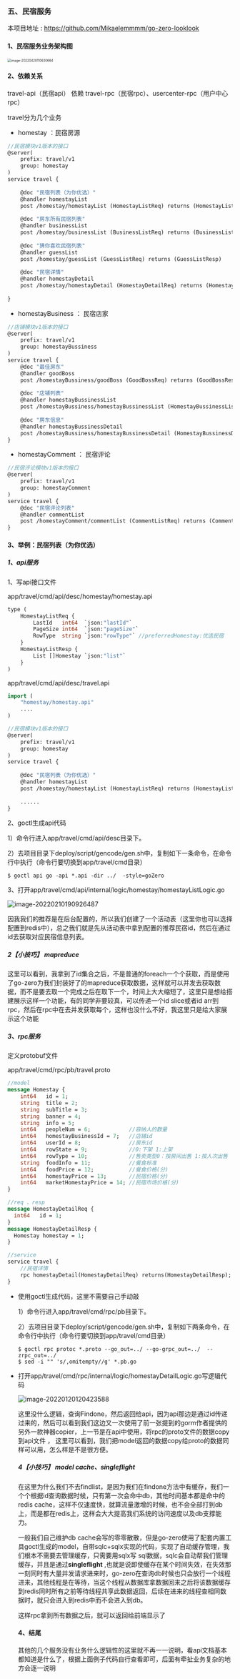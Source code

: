 

### 五、民宿服务

本项目地址 :  https://github.com/Mikaelemmmm/go-zero-looklook



#### 1、民宿服务业务架构图

<img src="./images/5/image-20220428110630664.png" alt="image-20220428110630664" style="zoom:50%;" />





#### 2、依赖关系

 travel-api（民宿api） 依赖 travel-rpc（民宿rpc）、usercenter-rpc（用户中心rpc）



travel分为几个业务

- homestay ：民宿房源

```protobuf
//民宿模块v1版本的接口
@server(
	prefix: travel/v1
	group: homestay
)
service travel {
	
	@doc "民宿列表（为你优选）"
	@handler homestayList
	post /homestay/homestayList (HomestayListReq) returns (HomestayListResp)
	
	@doc "房东所有民宿列表"
	@handler businessList
	post /homestay/businessList (BusinessListReq) returns (BusinessListResp)
	
	@doc "猜你喜欢民宿列表"
	@handler guessList
	post /homestay/guessList (GuessListReq) returns (GuessListResp)
	
	@doc "民宿详情"
	@handler homestayDetail
	post /homestay/homestayDetail (HomestayDetailReq) returns (HomestayDetailResp)
	
}
```

- homestayBusiness ： 民宿店家

```protobuf
//店铺模块v1版本的接口
@server(
	prefix: travel/v1
	group: homestayBussiness
)
service travel {
	@doc "最佳房东"
	@handler goodBoss
	post /homestayBussiness/goodBoss (GoodBossReq) returns (GoodBossResp)
	
	@doc "店铺列表"
	@handler homestayBussinessList
	post /homestayBussiness/homestayBussinessList (HomestayBussinessListReq) returns (HomestayBussinessListResp)
	
	@doc "房东信息"
	@handler homestayBussinessDetail
	post /homestayBussiness/homestayBussinessDetail (HomestayBussinessDetailReq) returns (HomestayBussinessDetailResp)
}
```

- homestayComment ： 民宿评论

```protobuf
//民宿评论模块v1版本的接口
@server(
	prefix: travel/v1
	group: homestayComment
)
service travel {
	@doc "民宿评论列表"
	@handler commentList
	post /homestayComment/commentList (CommentListReq) returns (CommentListResp)
}
```





#### 3、举例：民宿列表（为你优选）

##### 1、api服务

1、写api接口文件

app/travel/cmd/api/desc/homestay/homestay.api

```protobuf
type (
	HomestayListReq {
		LastId   int64  `json:"lastId"`
		PageSize int64  `json:"pageSize"`
		RowType  string `json:"rowType"` //preferredHomestay:优选民宿
	}
	HomestayListResp {
		List []Homestay `json:"list"`
	}
)


```

app/travel/cmd/api/desc/travel.api

```protobuf
import (
	"homestay/homestay.api"
	....
)

//民宿模块v1版本的接口
@server(
	prefix: travel/v1
	group: homestay
)
service travel {
	
	@doc "民宿列表（为你优选）"
	@handler homestayList
	post /homestay/homestayList (HomestayListReq) returns (HomestayListResp)
	
	......
}
```

2、goctl生成api代码

1）命令行进入app/travel/cmd/api/desc目录下。

2）去项目目录下deploy/script/gencode/gen.sh中，复制如下一条命令，在命令行中执行（命令行要切换到app/travel/cmd目录）

```shell
$ goctl api go -api *.api -dir ../  -style=goZero
```

3、打开app/travel/cmd/api/internal/logic/homestay/homestayListLogic.go

![image-20220210190926487](./images/5/image-20220210190926487.png)

因我我们的推荐是在后台配置的，所以我们创建了一个活动表（这里你也可以选择配置到redis中），总之我们就是先从活动表中拿到配置的推荐民宿id，然后在通过id去获取对应民宿信息列表。

##### 2【小技巧】 mapreduce

这里可以看到，我拿到了id集合之后，不是普通的foreach一个个获取，而是使用了go-zero为我们封装好了的mapreduce获取数据，这样就可以并发去获取数据，而不是要去取一个完成之后在取下一个，时间上大大缩短了，这里只是想给搭建展示这样一个功能，有的同学非要较真，可以传递一个id slice或者id arr到rpc，然后在rpc中在去并发获取每个，这样也没什么不好，我这里只是给大家展示这个功能



##### 3、rpc服务

定义protobuf文件

app/travel/cmd/rpc/pb/travel.proto

```protobuf
//model
message Homestay {
    int64   id = 1;
    string  title = 2;
    string  subTitle = 3;
    string  banner = 4;
    string  info = 5;
    int64   peopleNum = 6;            //容纳人的数量
    int64   homestayBusinessId = 7;   //店铺id
    int64   userId = 8;               //房东id
    int64   rowState = 9;             //0:下架 1:上架
    int64   rowType = 10;             //售卖类型0：按房间出售 1:按人次出售
    string  foodInfo = 11;            //餐食标准
    int64   foodPrice = 12;           //餐食价格(分)
    int64   homestayPrice = 13;       //民宿价格(分)
    int64   marketHomestayPrice = 14; //民宿市场价格(分)
}

//req 、resp
message HomestayDetailReq {
  int64   id = 1;
}
message HomestayDetailResp {
  Homestay homestay = 1;
}

//service
service travel {
    //民宿详情
    rpc homestayDetail(HomestayDetailReq) returns(HomestayDetailResp);
}
```



- 使用goctl生成代码，这里不需要自己手动敲

  1）命令行进入app/travel/cmd/rpc/pb目录下。

  2）去项目目录下deploy/script/gencode/gen.sh中，复制如下两条命令，在命令行中执行（命令行要切换到app/travel/cmd目录）

  ```shell
  $ goctl rpc protoc *.proto --go_out=../ --go-grpc_out=../  --zrpc_out=../
  $ sed -i "" 's/,omitempty//g' *.pb.go
  ```

- 打开app/travel/cmd/rpc/internal/logic/homestayDetailLogic.go写逻辑代码

  ![image-20220120120423588](./images/5/image-20220120120423588.png)

  

  这里没什么逻辑，查询Findone，然后返回给api，因为api那边是通过id传递过来的，然后可以看到我们这边又一次使用了前一张提到的gorm作者提供的另外一款神器copier，上一节是在api中使用，将rpc的proto文件的数据copy到api文件 ， 这里可以看到，我们把model返回的数据copy给proto的数据同样可以用，怎么样是不是很方便。

  

  

  ##### 4【小技巧】 model cache、singleflight

  在这里为什么我们不去findlist，是因为我们在findone方法中有缓存，我们一个个根据id查询数据时候，只有第一次会命中db，其他时间基本都是命中的redis cache，这样不仅速度快，就算流量激增的时候，也不会全部打到db上，而是都在redis上，这样会大大提高我们系统的访问速度以及db支撑能力。

  一般我们自己维护db cache会写的零零散散，但是go-zero使用了配套内置工具goctl生成的model，自带sqlc+sqlx实现的代码，实现了自动缓存管理，我们根本不需要去管理缓存，只需要用sqlx写 sql数据，sqlc会自动帮我们管理缓存，并且是通过**singleflight** ,也就是说即使缓存在某个时间失效，在失效那一刻同时有大量并发请求进来时，go-zero在查询db时候也只会放行一个线程进来，其他线程是在等待，当这个线程从数据库拿数据回来之后将该数据缓存到redis同时所有之前等待线程共享此数据返回，后续在进来的线程查相同数据时，就只会进入到redis中而不会进入到db。

  

  
  
  这样rpc拿到所有数据之后，就可以返回给前端显示了
  
  
  
  #### 4、结尾
  
  其他的几个服务没有业务什么逻辑性的这里就不再一一说明，看api文档基本都知道是什么了，根据上面例子代码自行查看即可，后面有牵扯业务复杂的地方会逐一说明
  
  
  
  









